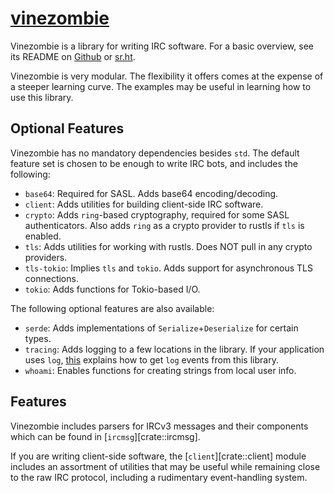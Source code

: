 # [vinezombie](https://github.com/vinezombie/vinezombie)

Vinezombie is a library for writing IRC software.
For a basic overview, see its README
on [Github](https://github.com/vinezombie/vinezombie#readme)
or [sr.ht](https://git.sr.ht/~daemoness/vinezombie).

Vinezombie is very modular.
The flexibility it offers comes at the expense of a steeper learning curve.
The examples may be useful in learning how to use this library.

## Optional Features

Vinezombie has no mandatory dependencies besides `std`.
The default feature set is chosen to be enough to write IRC bots,
and includes the following:

* `base64`: Required for SASL.
Adds base64 encoding/decoding.
* `client`:
Adds utilities for building client-side IRC software.
* `crypto`:
Adds `ring`-based cryptography, required for some SASL authenticators.
Also adds `ring` as a crypto provider to rustls if `tls` is enabled.
* `tls`:
Adds utilities for working with rustls.
Does NOT pull in any crypto providers.
* `tls-tokio`: Implies `tls` and `tokio`.
Adds support for asynchronous TLS connections.
* `tokio`:
Adds functions for Tokio-based I/O.

The following optional features are also available:

* `serde`:
Adds implementations of `Serialize`+`Deserialize` for certain types.
* `tracing`:
Adds logging to a few locations in the library.
If your application uses `log`,
[this](https://docs.rs/tracing/0.1/tracing/#emitting-log-records)
explains how to get `log` events from this library.
* `whoami`:
Enables functions for creating strings from local user info.

## Features

Vinezombie includes parsers for IRCv3 messages and their components
which can be found in [`ircmsg`][crate::ircmsg].

If you are writing client-side software,
the [`client`][crate::client] module includes an assortment of utilities
that may be useful while remaining close to the raw IRC protocol,
including a rudimentary event-handling system.
